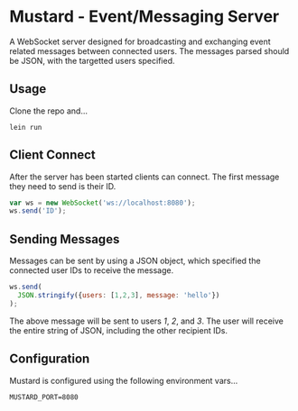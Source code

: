 
# Mustard - Event/Messaging Server

A WebSocket server designed for broadcasting and exchanging
event related messages between connected users.  The messages
parsed should be JSON, with the targetted users specified.

## Usage

Clone the repo and...

```
lein run
```

## Client Connect

After the server has been started clients can connect.  The first
message they need to send is their ID.

```javascript
var ws = new WebSocket('ws://localhost:8080');
ws.send('ID');
```

## Sending Messages

Messages can be sent by using a JSON object, which specified the
connected user IDs to receive the message.

```javascript
ws.send(
  JSON.stringify({users: [1,2,3], message: 'hello'})
);
```

The above message will be sent to users _1_, _2_, and _3_.  The
user will receive the entire string of JSON, including the other
recipient IDs.

## Configuration

Mustard is configured using the following environment vars...

```
MUSTARD_PORT=8080
```

